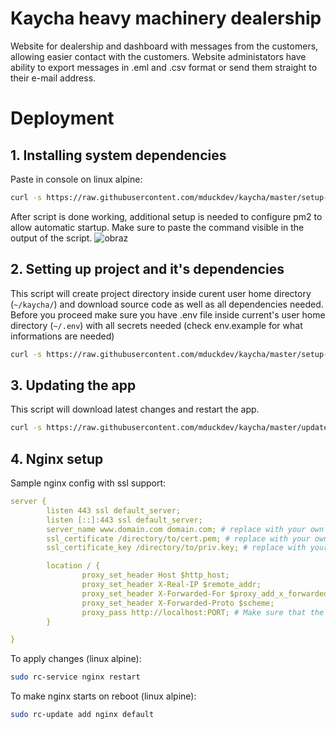 # Kaycha heavy machinery dealership
Website for dealership and dashboard with messages from the customers, allowing easier contact with the customers.
Website administators have ability to export messages in .eml and .csv format or send them straight to their e-mail address.

# Deployment
## 1. Installing system dependencies
Paste in console on linux alpine:
```sh
curl -s https://raw.githubusercontent.com/mduckdev/kaycha/master/setup-alpine.sh | sh
```
After script is done working, additional setup is needed to configure pm2 to allow automatic startup. Make sure to paste the command visible in the output of the script.
![obraz](https://github.com/mduckdev/kaycha/assets/101923131/861ec848-9895-496e-9e5b-7253d575af78)

## 2. Setting up project and it's dependencies

This script will create project directory inside curent user home directory (```~/kaycha/```) and download source code as well as all dependencies needed.
Before you proceed make sure you have .env file inside current's user home directory (```~/.env```) with all secrets needed (check env.example for what informations are needed)
```sh
curl -s https://raw.githubusercontent.com/mduckdev/kaycha/master/setup-project.sh | sh
```

## 3. Updating the app

This script will download latest changes and restart the app.
```sh
curl -s https://raw.githubusercontent.com/mduckdev/kaycha/master/updater.sh | sh
```

## 4. Nginx setup

Sample nginx config with ssl support:
```yaml
server {
        listen 443 ssl default_server;
        listen [::]:443 ssl default_server;
        server_name www.domain.com domain.com; # replace with your own domain
        ssl_certificate /directory/to/cert.pem; # replace with your own certificates
        ssl_certificate_key /directory/to/priv.key; # replace with your own certificates

        location / {
                proxy_set_header Host $http_host;
                proxy_set_header X-Real-IP $remote_addr;
                proxy_set_header X-Forwarded-For $proxy_add_x_forwarded_for;
                proxy_set_header X-Forwarded-Proto $scheme;
                proxy_pass http://localhost:PORT; # Make sure that the PORT is replaced with port number specified inside the .env file!
        }

}
```
To apply changes (linux alpine):
```sh
sudo rc-service nginx restart
```
To make nginx starts on reboot (linux alpine):
```sh
sudo rc-update add nginx default
```

